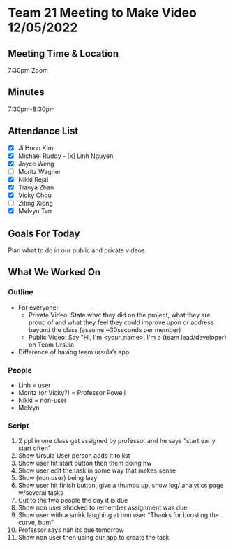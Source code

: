 # Team 21 Meeting to Make Video 12/05/2022

## Meeting Time & Location
7:30pm Zoom

## Minutes
7:30pm-8:30pm

## Attendance List
- [x] Ji Hoon Kim
- [x] Michael Ruddy
​​- [x] Linh Nguyen
- [x] Joyce Weng
- [ ] Moritz Wagner
- [x] Nikki Rejai
- [x] Tianya Zhan
- [x] Vicky Chou
- [ ] Ziting Xiong 
- [x] Melvyn Tan

## Goals For Today
Plan what to do in our public and private videos.

## What We Worked On 
### Outline 
- For everyone: 
  - Private Video: State what they did on the project, what they are proud of and what they feel they could improve upon or address beyond the class (assume ~30seconds per member)
  - Public Video: Say "Hi, I'm <your_name>, I'm a (team lead/developer) on Team Ursula
- Difference of having team ursula’s app
### People 
- Linh = user
- Moritz (or Vicky?) = Professor Powell
- Nikki = non-user
- Melvyn 

### Script
1. 2 ppl in one class get assigned by professor and he says “start early start often”
2. Show Ursula User person adds it to list
3. Show user hit start button then them doing hw
4. Show user edit the task in some way that makes sense
5. Show (non user) being lazy
6. Show user hit finish button, give a thumbs up, show log/ analytics page w/several tasks
7. Cut to the two people the day it is due
8. Show non user shocked to remember assignment was due
9. Show user with a smirk laughing at non user “Thanks for boosting the curve, bum”
10. Professor says nah its due tomorrow 
11. Show non user then using our app to create the task
